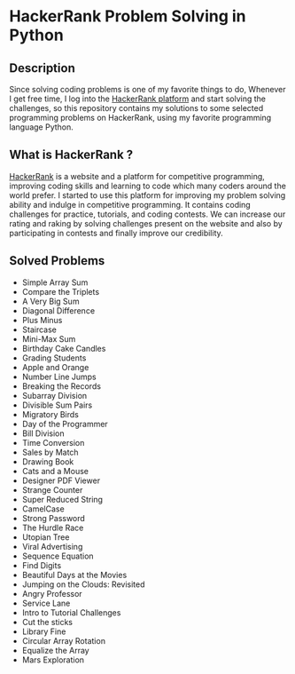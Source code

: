 # HackerRank Problem Solving in Python

## Description

Since solving coding problems is one of my favorite things to do, Whenever I get free time, I log into the [HackerRank platform](https://www.hackerrank.com/) and start solving the challenges, so this repository contains my solutions to some selected programming problems on HackerRank, using my favorite programming language Python.

## What is HackerRank ?

[HackerRank](https://www.hackerrank.com/) is a website and a platform for competitive programming, improving coding skills and learning to code which many coders around the world prefer. I started to use this platform for improving my problem solving ability and indulge in competitive programming. It contains coding challenges for practice, tutorials, and coding contests. We can increase our rating and raking by solving challenges present on the website and also by participating in contests and finally improve our credibility.

## Solved Problems

- Simple Array Sum
- Compare the Triplets
- A Very Big Sum
- Diagonal Difference
- Plus Minus
- Staircase
- Mini-Max Sum
- Birthday Cake Candles
- Grading Students
- Apple and Orange
- Number Line Jumps
- Breaking the Records
- Subarray Division
- Divisible Sum Pairs
- Migratory Birds
- Day of the Programmer
- Bill Division
- Time Conversion
- Sales by Match
- Drawing Book
- Cats and a Mouse
- Designer PDF Viewer
- Strange Counter
- Super Reduced String
- CamelCase
- Strong Password
- The Hurdle Race
- Utopian Tree
- Viral Advertising
- Sequence Equation
- Find Digits
- Beautiful Days at the Movies
- Jumping on the Clouds: Revisited
- Angry Professor
- Service Lane
- Intro to Tutorial Challenges
- Cut the sticks
- Library Fine
- Circular Array Rotation
- Equalize the Array
- Mars Exploration
